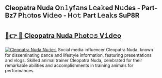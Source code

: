 ## Cleopatra Nuda O𝚗𝚕yf𝚊ns L𝚎a𝚔ed N𝚞𝚍es - Part-Bz7 P𝚑𝚘tos Vi𝚍𝚎o - H𝚘𝚝 Part L𝚎a𝚔s SuP8R

# <h2><a href="http://kf5oex.oniu.top/?m=Cleopatra+Nuda">🔗👉 🔴 Cleopatra Nuda P𝚑ot𝚘𝚜 V𝚒d𝚎o</a></h2>

[![Cleopatra Nuda Nu𝚍e𝚜](https://i.imgur.com/0qMVB7G.gif)](http://kf5oex.oniu.top/?m=Cleopatra+Nuda)
Social media influencer Cleopatra Nuda, known for disseminating dance and lifestyle information, featuring presentations and vlogs. Skilled animal trainer Cleopatra Nuda, celebrated for their remarkable abilities and accomplishments in training animals for performances.  
